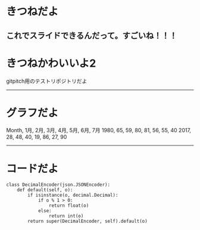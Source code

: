 # きつねだよ

これでスライドできるんだって。すごいね！！！
---

# きつねかわいいよ2

gitpitch用のテストリポジトリだよ

---

# グラフだよ

<canvas data-chart="radar">
    Month, 1月, 2月, 3月, 4月, 5月, 6月, 7月
    1980, 65, 59, 80, 81, 56, 55, 40
    2017, 28, 48, 40, 19, 86, 27, 90
</canvas>

---

# コードだよ

```
class DecimalEncoder(json.JSONEncoder):
    def default(self, o):
        if isinstance(o, decimal.Decimal):
            if o % 1 > 0:
                return float(o)
            else:
                return int(o)
        return super(DecimalEncoder, self).default(o)
```
